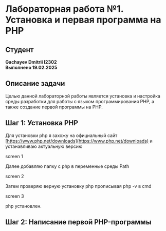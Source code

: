 # Лабораторная работа №1. Установка и первая программа на PHP

## Студент
**Gachayev Dmitrii I2302**  
**Выполнено 19.02.2025**  

## Описание задачи
Целью данной лабораторной работы является установка и настройка среды разработки для работы с языком программирования PHP, а также создание первой программы на PHP.

## Шаг 1: Установка PHP

Для установки php я захожу на официальный сайт [https://www.php.net/downloads](https://www.php.net/downloads) и устанавливаю актуальную версию

screen 1

Далее добавляю папку с php в переменные среды Path

screen 2

Затем проверяю верную установку php прописывая php -v в cmd

screen 3

php установлен.

## Шаг 2: Написание первой PHP-программы

